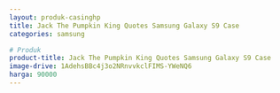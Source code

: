 ```yaml
---
layout: produk-casinghp
title: Jack The Pumpkin King Quotes Samsung Galaxy S9 Case
categories: samsung

# Produk
product-title: Jack The Pumpkin King Quotes Samsung Galaxy S9 Case
image-drive: 1AdehsBBc4j3o2NRnvvkclFIMS-YWeNQ6
harga: 90000
---
```

